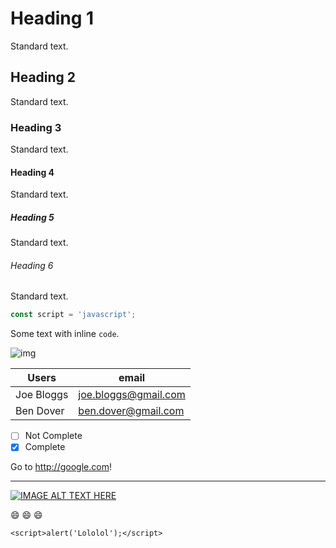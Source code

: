 # Heading 1

Standard text.

## Heading 2

Standard text.

### Heading 3

Standard text.

#### Heading 4

Standard text.

##### Heading 5

Standard text.

###### Heading 6

Standard text.

```js
const script = 'javascript';
```

Some text with inline `code`.

![img](https://static.invertase.io/assets/React-Native-Firebase.svg)


| Users | email |
| --------- | ------- |
| Joe Bloggs  | joe.bloggs@gmail.com |
| Ben Dover  | ben.dover@gmail.com |

- [ ] Not Complete
- [x] Complete

Go to http://google.com!

----

[![IMAGE ALT TEXT HERE](http://img.youtube.com/vi/ZSD6VFUVbsQ/0.jpg)](http://www.youtube.com/watch?v=ZSD6VFUVbsQ)

:smile: :smile: :smile:

```
<script>alert('Lololol');</script>
```
